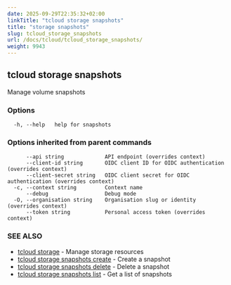 ```yaml
---
date: 2025-09-29T22:35:32+02:00
linkTitle: "tcloud storage snapshots"
title: "storage snapshots"
slug: tcloud_storage_snapshots
url: /docs/tcloud/tcloud_storage_snapshots/
weight: 9943
---
```

## tcloud storage snapshots

Manage volume snapshots

### Options

```
  -h, --help   help for snapshots
```

### Options inherited from parent commands

```
      --api string             API endpoint (overrides context)
      --client-id string       OIDC client ID for OIDC authentication (overrides context)
      --client-secret string   OIDC client secret for OIDC authentication (overrides context)
  -c, --context string         Context name
      --debug                  Debug mode
  -O, --organisation string    Organisation slug or identity (overrides context)
      --token string           Personal access token (overrides context)
```

### SEE ALSO

* [tcloud storage](/docs/tcloud/tcloud_storage/)	 - Manage storage resources
* [tcloud storage snapshots create](/docs/tcloud/tcloud_storage_snapshots_create/)	 - Create a snapshot
* [tcloud storage snapshots delete](/docs/tcloud/tcloud_storage_snapshots_delete/)	 - Delete a snapshot
* [tcloud storage snapshots list](/docs/tcloud/tcloud_storage_snapshots_list/)	 - Get a list of snapshots

